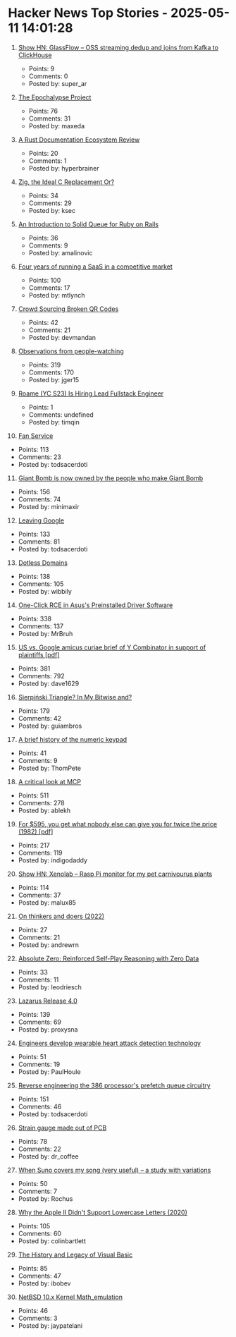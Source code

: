 # Hacker News Top Stories - 2025-05-11 14:01:28

1. [Show HN: GlassFlow – OSS streaming dedup and joins from Kafka to ClickHouse](https://github.com/glassflow/clickhouse-etl)
   - Points: 9
   - Comments: 0
   - Posted by: super_ar

2. [The Epochalypse Project](https://epochalypse-project.org/)
   - Points: 76
   - Comments: 31
   - Posted by: maxeda

3. [A Rust Documentation Ecosystem Review](https://www.harudagondi.space/blog/rust-documentation-ecosystem-review/)
   - Points: 20
   - Comments: 1
   - Posted by: hyperbrainer

4. [Zig, the Ideal C Replacement Or?](http://bitshifters.cc/2025/05/04/zig.html)
   - Points: 34
   - Comments: 29
   - Posted by: ksec

5. [An Introduction to Solid Queue for Ruby on Rails](https://blog.appsignal.com/2025/05/07/an-introduction-to-solid-queue-for-ruby-on-rails.html)
   - Points: 36
   - Comments: 9
   - Posted by: amalinovic

6. [Four years of running a SaaS in a competitive market](https://maxrozen.com/on-four-years-running-saas-competitive-market)
   - Points: 100
   - Comments: 17
   - Posted by: mtlynch

7. [Crowd Sourcing Broken QR Codes](https://www.humanqr.com/news/qr-code-not-scanning-well-try-to-help/)
   - Points: 42
   - Comments: 21
   - Posted by: devmandan

8. [Observations from people-watching](https://skincontact.substack.com/p/21-observations-from-people-watching)
   - Points: 319
   - Comments: 170
   - Posted by: jger15

9. [Roame (YC S23) Is Hiring Lead Fullstack Engineer](https://www.ycombinator.com/companies/roame/jobs/S7ytgrb-founding-full-stack-engineer)
   - Points: 1
   - Comments: undefined
   - Posted by: timqin

10. [Fan Service](https://flak.tedunangst.com/post/fan-service)
   - Points: 113
   - Comments: 23
   - Posted by: todsacerdoti

11. [Giant Bomb is now owned by the people who make Giant Bomb](https://about.fandom.com/news/fandom-sells-giant-bomb-to-independent-creators)
   - Points: 156
   - Comments: 74
   - Posted by: minimaxir

12. [Leaving Google](https://www.airs.com/blog/archives/670)
   - Points: 133
   - Comments: 81
   - Posted by: todsacerdoti

13. [Dotless Domains](https://lab.avl.la/dotless/)
   - Points: 138
   - Comments: 105
   - Posted by: wibbily

14. [One-Click RCE in Asus's Preinstalled Driver Software](https://mrbruh.com/asusdriverhub/)
   - Points: 338
   - Comments: 137
   - Posted by: MrBruh

15. [US vs. Google amicus curiae brief of Y Combinator in support of plaintiffs [pdf]](https://storage.courtlistener.com/recap/gov.uscourts.dcd.223205/gov.uscourts.dcd.223205.1300.1.pdf)
   - Points: 381
   - Comments: 792
   - Posted by: dave1629

16. [Sierpiński Triangle? In My Bitwise and?](https://lcamtuf.substack.com/p/sierpinski-triangle-in-my-bitwise)
   - Points: 179
   - Comments: 42
   - Posted by: guiambros

17. [A brief history of the numeric keypad](https://www.doc.cc/articles/a-brief-history-of-the-numeric-keypad)
   - Points: 41
   - Comments: 9
   - Posted by: ThomPete

18. [A critical look at MCP](https://raz.sh/blog/2025-05-02_a_critical_look_at_mcp)
   - Points: 511
   - Comments: 278
   - Posted by: ablekh

19. [For $595, you get what nobody else can give you for twice the price (1982) [pdf]](https://s3data.computerhistory.org/brochures/commodore.commodore64.1982.102646264.pdf)
   - Points: 217
   - Comments: 119
   - Posted by: indigodaddy

20. [Show HN: Xenolab – Rasp Pi monitor for my pet carnivourus plants](https://github.com/blackrabbit17/xenolab)
   - Points: 114
   - Comments: 37
   - Posted by: malux85

21. [On thinkers and doers (2022)](https://www.strangeloopcanon.com/p/on-thinkers-and-doers)
   - Points: 27
   - Comments: 21
   - Posted by: andrewrn

22. [Absolute Zero: Reinforced Self-Play Reasoning with Zero Data](https://arxiv.org/abs/2505.03335)
   - Points: 33
   - Comments: 11
   - Posted by: leodriesch

23. [Lazarus Release 4.0](https://forum.lazarus.freepascal.org/index.php?topic=71050.0)
   - Points: 139
   - Comments: 69
   - Posted by: proxysna

24. [Engineers develop wearable heart attack detection technology](https://medicalxpress.com/news/2025-04-wearable-heart-technology.html)
   - Points: 51
   - Comments: 19
   - Posted by: PaulHoule

25. [Reverse engineering the 386 processor's prefetch queue circuitry](http://www.righto.com/2025/05/386-prefetch-circuitry-reverse-engineered.html)
   - Points: 151
   - Comments: 46
   - Posted by: todsacerdoti

26. [Strain gauge made out of PCB](https://github.com/vapetrov/PCB_strain_gauge)
   - Points: 78
   - Comments: 22
   - Posted by: dr_coffee

27. [When Suno covers my song (very useful) – a study with variations](http://rochus-keller.ch/?p=1350)
   - Points: 50
   - Comments: 7
   - Posted by: Rochus

28. [Why the Apple II Didn't Support Lowercase Letters (2020)](https://www.vintagecomputing.com/index.php/archives/2833/why-the-apple-ii-didnt-support-lowercase-letters)
   - Points: 105
   - Comments: 60
   - Posted by: colinbartlett

29. [The History and Legacy of Visual Basic](https://retool.com/visual-basic)
   - Points: 85
   - Comments: 47
   - Posted by: ibobev

30. [NetBSD 10.x Kernel Math_emulation](https://mezzantrop.wordpress.com/2025/02/04/netbsd-10-x-kernel-math_emulation/)
   - Points: 46
   - Comments: 3
   - Posted by: jaypatelani

